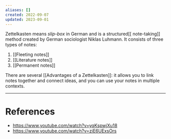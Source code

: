 ```yaml
---
aliases: []
created: 2022-09-07
updated: 2023-09-01
---
```

Zettelkasten means *slip-box* in German and is a structured[[ note-taking]] method created by German sociologist Niklas Luhmann. It consists of three types of notes:

1. [[Fleeting notes]]
2. [[Literature notes]]
3. [[Permanent notes]]

There are several [[Advantages of a Zettelkasten]]: it allows you to link notes together and connect ideas, and you can use your notes in multiple contexts.

---
# References
* https://www.youtube.com/watch?v=yqKspwjXu18
* https://www.youtube.com/watch?v=ziE6UExsOrs